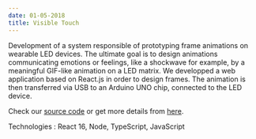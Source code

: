 ```yaml
---
date: 01-05-2018
title: Visible Touch
---
```


Development of a system responsible of prototyping frame animations on wearable LED devices. The ultimate goal is to design animations communicating emotions or feelings, like a shockwave for example, by a meaningful GIF-like animation on a LED matrix. We developped a web application based on React.js in order to design frames. The animation is then transferred via USB to an Arduino UNO chip, connected to the LED device.

Check our [source code](https://github.com/paulelian-tabarant/visible_touch) or get more details from [here](assets/pdf/igr205-presentation.pdf).

Technologies : React 16, Node, TypeScript, JavaScript
